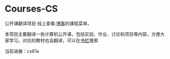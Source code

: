 # Courses-CS
公开课翻译项目 
线上查看:[博客](https://www.wandersky.org/)的课程菜单。

本项目主要翻译一些计算机公开课，包括实验、作业、讨论和项目等内容，方便大家学习。对应的教材也会翻译，可以在[书栏](https://book.wandersky.org/)搜索

当前进展：cs61a

